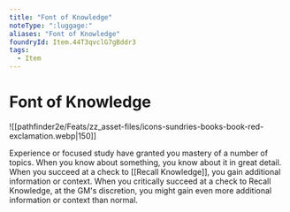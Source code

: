 ```yaml
---
title: "Font of Knowledge"
noteType: ":luggage:"
aliases: "Font of Knowledge"
foundryId: Item.44T3qvclG7gBddr3
tags:
  - Item
---
```


# Font of Knowledge
![[pathfinder2e/Feats/zz_asset-files/icons-sundries-books-book-red-exclamation.webp|150]]

Experience or focused study have granted you mastery of a number of topics. When you know about something, you know about it in great detail. When you succeed at a check to [[Recall Knowledge]], you gain additional information or context. When you critically succeed at a check to Recall Knowledge, at the GM's discretion, you might gain even more additional information or context than normal.
